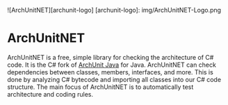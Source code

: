 ![ArchUnitNET][archunit-logo]
[archunit-logo]: img/ArchUnitNET-Logo.png

# ArchUnitNET

ArchUnitNET is a free, simple library for checking the architecture of C# code. It is the C# fork of [ArchUnit Java](https://www.archunit.org/) for Java. ArchUnitNET can check dependencies between
classes, members, interfaces, and more. This is done by analyzing C# bytecode and importing all classes into our C# code
structure. The main focus of ArchUnitNET is to automatically test architecture and coding rules.

